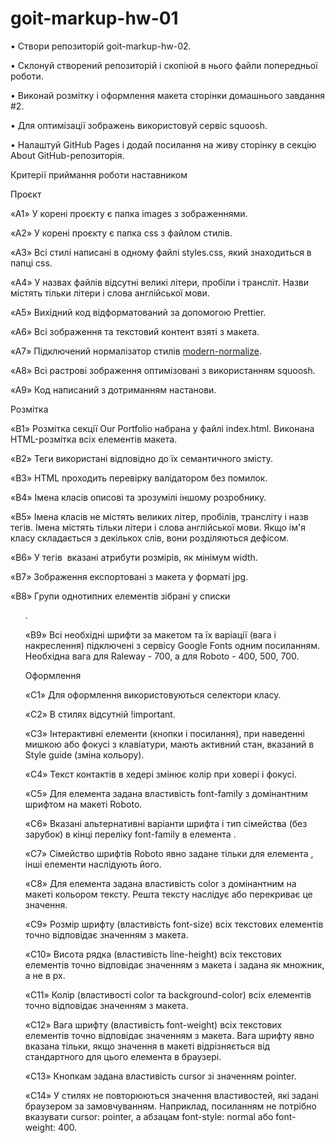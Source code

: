 # goit-markup-hw-01
 • Створи репозиторій goit-markup-hw-02. 

• Склонуй створений репозиторій і скопіюй в нього файли попередньої роботи.

• Виконай розмітку і оформлення макета сторінки домашнього завдання #2. 

• Для оптимізації зображень використовуй сервіс squoosh. 

• Налаштуй GitHub Pages і додай посилання на живу сторінку в секцію About GitHub-репозиторія.



Критерії приймання роботи наставником



Проєкт



 «A1» У корені проєкту є папка images з зображеннями. 



«A2» У корені проєкту є папка css з файлом стилів.



 «A3» Всі стилі написані в одному файлі styles.css, який знаходиться в папці css. 



«A4» У назвах файлів відсутні великі літери, пробіли і трансліт. Назви містять тільки літери і слова англійської мови. 



«A5» Вихідний код відформатований за допомогою Prettier. 



«A6» Всі зображення та текстовий контент взяті з макета. 



«A7» Підключений нормалізатор стилів [modern-normalize](<https://cdnjs.com/libraries/modern-normalize>). 



«A8» Всі растрові зображення оптимізовані з використанням squoosh. 



«A9» Код написаний з дотриманням настанови.



 Розмітка



 «B1» Розмітка секції Our Portfolio набрана у файлі index.html. Виконана HTML-розмітка всіх елементів макета. 



«B2» Теги використані відповідно до їх семантичного змісту. 



«B3» HTML проходить перевірку валідатором без помилок. 



«B4» Імена класів описові та зрозумілі іншому розробнику. 



«B5» Імена класів не містять великих літер, пробілів, трансліту і назв тегів. Імена містять тільки літери і слова англійської мови. Якщо ім'я класу складається з декількох слів, вони розділяються дефісом. 



«B6» У тегів <img> вказані атрибути розмірів, як мінімум width. 



«B7» Зображення експортовані з макета у форматі jpg. 



«B8» Групи однотипних елементів зібрані у списки <ul>. 



«B9» Всі необхідні шрифти за макетом та їх варіації (вага і накреслення) підключені з сервісу Google Fonts одним посиланням. Необхідна вага для Raleway - 700, а для Roboto - 400, 500, 700. 



Оформлення



 «C1» Для оформлення використовуються селектори класу. 



«C2» В стилях відсутній !important. 



«C3» Інтерактивні елементи (кнопки і посилання), при наведенні мишкою або фокусі з клавіатури, мають активний стан, вказаний в Style guide (зміна кольору). 



«С4» Текст контактів в хедері змінює колір при ховері і фокусі. 



«С5» Для елемента <body> задана властивість font-family з домінантним шрифтом на макеті Roboto.



 «С6» Вказані альтернативні варіанти шрифта і тип сімейства (без зарубок) в кінці переліку font-family в елемента <body>. 



«С7» Сімейство шрифтів Roboto явно задане тільки для елемента <body>, інші елементи наслідують його. 



«С8» Для елемента <body> задана властивість color з домінантним на макеті кольором тексту. Решта тексту наслідує або перекриває це значення.

 

«С9» Розмір шрифту (властивість font-size) всіх текстових елементів точно відповідає значенням з макета. 



«С10» Висота рядка (властивість line-height) всіх текстових елементів точно відповідає значенням з макета і задана як множник, а не в px. 



«С11» Колір (властивості color та background-color) всіх елементів точно відповідає значенням з макета. 



«С12» Вага шрифту (властивість font-weight) всіх текстових елементів точно відповідає значенням з макета. Вага шрифту явно вказана тільки, якщо значення в макеті відрізняється від стандартного для цього елемента в браузері. 



«С13» Кнопкам задана властивість cursor зі значенням pointer. 



«С14» У стилях не повторюються значення властивостей, які задані браузером за замовчуванням. Наприклад, посиланням не потрібно вказувати cursor: pointer, а абзацам font-style: normal або font-weight: 400.
